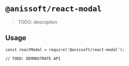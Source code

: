 # `@anissoft/react-modal`

> TODO: description

## Usage

```
const reactModal = require('@anissoft/react-modal');

// TODO: DEMONSTRATE API
```
